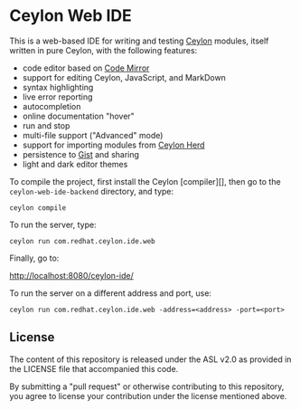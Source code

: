 Ceylon Web IDE
==============

This is a web-based IDE for writing and testing [Ceylon][]
modules, itself written in pure Ceylon, with the following
features:

- code editor based on [Code Mirror][]
- support for editing Ceylon, JavaScript, and MarkDown
- syntax highlighting
- live error reporting
- autocompletion
- online documentation "hover"
- run and stop
- multi-file support ("Advanced" mode)
- support for importing modules from [Ceylon Herd][]
- persistence to [Gist][] and sharing 
- light and dark editor themes

[Ceylon]: http://ceylon-lang.org
[Ceylon Herd]: http://modules.ceylon-lang.org
[Code Mirror]: http://codemirror.net
[Gist]: http://gist.github.com

To compile the project, first install the Ceylon [compiler][], 
then go to the `ceylon-web-ide-backend` directory, and type:

    ceylon compile

To run the server, type:

    ceylon run com.redhat.ceylon.ide.web

Finally, go to:

<http://localhost:8080/ceylon-ide/>

To run the server on a different address and port, use:

    ceylon run com.redhat.ceylon.ide.web -address=<address> -port=<port>

## License

The content of this repository is released under the ASL v2.0
as provided in the LICENSE file that accompanied this code.

By submitting a "pull request" or otherwise contributing to 
this repository, you agree to license your contribution under 
the license mentioned above.

